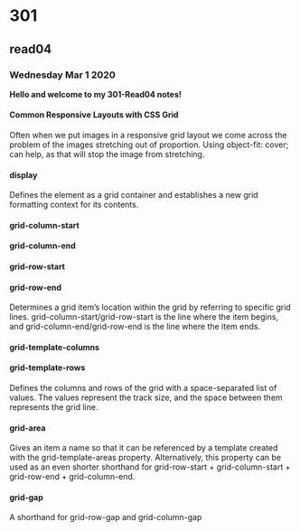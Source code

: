 # 301
## read04
### Wednesday Mar 1 2020

**Hello and welcome to my 301-Read04 notes!**

#### Common Responsive Layouts with CSS Grid

Often when we put images in a responsive grid layout we come across the problem of the images stretching out of proportion. Using
object-fit: cover;
can help, as that will stop the image from stretching.

#### display
Defines the element as a grid container and establishes a new grid formatting context for its contents.

#### grid-column-start
#### grid-column-end
#### grid-row-start
#### grid-row-end
Determines a grid item’s location within the grid by referring to specific grid lines. grid-column-start/grid-row-start is the line where the item begins, and grid-column-end/grid-row-end is the line where the item ends.

#### grid-template-columns
#### grid-template-rows
Defines the columns and rows of the grid with a space-separated list of values. The values represent the track size, and the space between them represents the grid line.

#### grid-area
Gives an item a name so that it can be referenced by a template created with the grid-template-areas property. Alternatively, this property can be used as an even shorter shorthand for grid-row-start + grid-column-start + grid-row-end + grid-column-end.

#### grid-gap
A shorthand for grid-row-gap and grid-column-gap